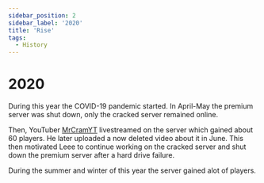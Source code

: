 ```yaml
---
sidebar_position: 2
sidebar_label: '2020'
title: 'Rise'
tags:
  - History
---
```


# 2020

During this year the COVID-19 pandemic started. In April-May the premium server was shut down, only the cracked server remained online.

Then, YouTuber [MrCramYT](https://www.youtube.com/@MrCramYT) livestreamed on the server which gained about 60 players. He later uploaded a now deleted video about it in June. This then motivated Leee to continue working on the cracked server and shut down the premium server after a hard drive failure.

During the summer and winter of this year the server gained alot of players.